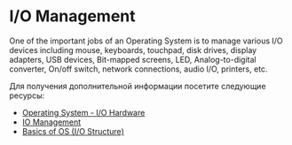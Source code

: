 # I/O Management

One of the important jobs of an Operating System is to manage various I/O devices including mouse, keyboards, touchpad, disk drives, display adapters, USB devices, Bit-mapped screens, LED, Analog-to-digital converter, On/off switch, network connections, audio I/O, printers, etc.

Для получения дополнительной информации посетите следующие ресурсы:

- [Operating System - I/O Hardware](https://www.tutorialspoint.com/operating_system/os_io_hardware.htm)
- [IO Management](https://www.omscs-notes.com/operating-systems/io-management/)
- [Basics of OS (I/O Structure)](https://www.youtube.com/watch?v=F18RiREDkwE)
